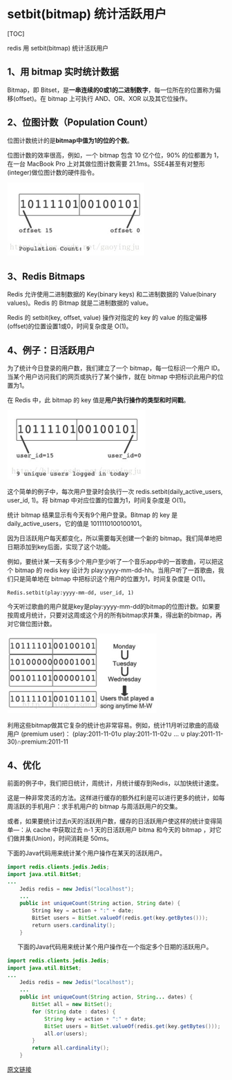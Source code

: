 # setbit(bitmap) 统计活跃用户

[TOC]

redis 用 setbit(bitmap) 统计活跃用户

## 1、用 bitmap 实时统计数据

Bitmap，即 Bitset，是**一串连续的0或1的二进制数字**，每一位所在的位置称为偏移(offset)。在 bitmap 上可执行 AND、OR、XOR 以及其它位操作。

## 2、位图计数（Population Count）

位图计数统计的是**bitmap中值为1的位的个数**。

位图计数的效率很高，例如，一个 bitmap 包含 10 亿个位，90% 的位都置为 1，在一台 MacBook Pro 上对其做位图计数需要 21.1ms。SSE4甚至有对整形(integer)做位图计数的硬件指令。

![redisbitmap01](./image/redisbitmap01.png)

## 3、Redis Bitmaps

Redis 允许使用二进制数据的 Key(binary keys) 和二进制数据的 Value(binary values)。Redis 的 Bitmap 就是二进制数据的 value。

Redis 的 setbit(key, offset, value) 操作对指定的 key 的 value 的指定偏移(offset)的位置设置1或0，时间复杂度是 O(1)。

## 4、例子：日活跃用户

为了统计今日登录的用户数，我们建立了一个 bitmap，每一位标识一个用户 ID。当某个用户访问我们的网页或执行了某个操作，就在 bitmap 中把标识此用户的位置为1。

在 Redis 中，此 bitmap 的 key 值是**用户执行操作的类型和时间戳**。

![redisbitmap02](./image/redisbitmap02.png)

这个简单的例子中，每次用户登录时会执行一次 redis.setbit(daily_active_users, user_id, 1)。将 bitmap 中对应位置的位置为1，时间复杂度是 O(1)。

统计 bitmap 结果显示有今天有9个用户登录。Bitmap 的 key 是 daily_active_users，它的值是 1011110100100101。
                
因为日活跃用户每天都变化，所以需要每天创建一个新的 bitmap。我们简单地把日期添加到key后面，实现了这个功能。

例如，要统计某一天有多少个用户至少听了一个音乐app中的一首歌曲，可以把这个 bitmap 的 redis key 设计为 play:yyyy-mm-dd-hh。当用户听了一首歌曲，我们只是简单地在 bitmap 中把标识这个用户的位置为1，时间复杂度是 O(1)。

	Redis.setbit(play:yyyy-mm-dd, user_id, 1)

今天听过歌曲的用户就是key是play:yyyy-mm-dd的bitmap的位图计数。如果要按周或月统计，只要对这周或这个月的所有bitmap求并集，得出新的bitmap，再对它做位图计数。

![redisbitmap03](./image/redisbitmap03.png)
        
利用这些bitmap做其它复杂的统计也非常容易。例如，统计11月听过歌曲的高级用户 (premium user)：
(play:2011-11-01∪ play:2011-11-02∪ … ∪ play:2011-11-30)∩premium:2011-11

## 4、优化

前面的例子中，我们把日统计，周统计，月统计缓存到Redis，以加快统计速度。

这是一种非常灵活的方法。这样进行缓存的额外红利是可以进行更多的统计，如每周活跃的手机用户：求手机用户的 bitmap 与周活跃用户的交集。

或者，如果要统计过去n天的活跃用户数，缓存的日活跃用户使这样的统计变得简单—：从 cache 中获取过去 n-1 天的日活跃用户 bitma 和今天的 bitmap ，对它们做并集(Union)，时间消耗是 50ms。

下面的Java代码用来统计某个用户操作在某天的活跃用户。

```java
import redis.clients.jedis.Jedis;  
import java.util.BitSet;  
...  
    Jedis redis = new Jedis("localhost");  
    ...  
    public int uniqueCount(String action, String date) {  
        String key = action + ":" + date;  
        BitSet users = BitSet.valueOf(redis.get(key.getBytes()));  
        return users.cardinality();  
    }
```
     
下面的Java代码用来统计某个用户操作在一个指定多个日期的活跃用户。

```java
import redis.clients.jedis.Jedis;
import java.util.BitSet;
...
    Jedis redis = new Jedis("localhost");
    ...
    public int uniqueCount(String action, String... dates) {
        BitSet all = new BitSet();
        for (String date : dates) {
            String key = action + ":" + date;
            BitSet users = BitSet.valueOf(redis.get(key.getBytes()));
            all.or(users);
        }
        return all.cardinality();
    }  
```

[原文链接](https://www.cnblogs.com/devilwind/p/7374017.html)
